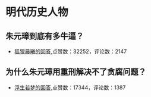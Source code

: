 # 明代历史人物
## 朱元璋到底有多牛逼？
- [狐狸晨曦的回答](https://www.zhihu.com/question/308075030/answer/1525066533),点赞数：32252，评论数：2147
## 为什么朱元璋用重刑解决不了贪腐问题？
- [浮生若梦的回答](https://www.zhihu.com/question/39124536/answer/-2101739669),点赞数：17344，评论数：1387
